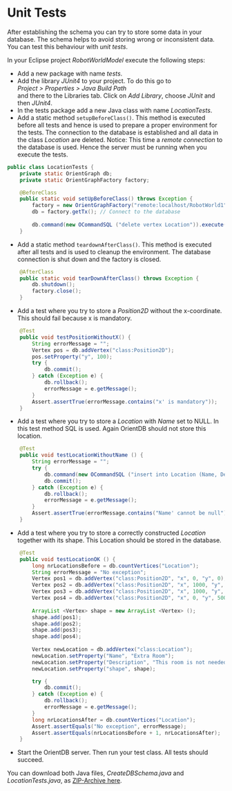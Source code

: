 # Unit Tests
After establishing the schema you can try to store some data in your database. The schema helps to avoid storing wrong or inconsistent data. You can test this behaviour with *unit tests*.

In your Eclipse project *RobotWorldModel* execute the following steps:
* Add a new package with name *tests*.
* Add the library *JUnit4* to your project. To do this go to  
*Project > Properties > Java Build Path*  
and there to the Libraries tab. Click on *Add Library*, choose *JUnit* and then *JUnit4*.
* In the tests package add a new Java class with name *LocationTests*.
* Add a static method ``setupBeforeClass()``. This method is executed before all tests and hence is used to prepare a proper environment for the tests. The connection to the database is established and all data in the class *Location* are deleted. Notice: This time a *remote connection* to the database is used. Hence the server must be running when you execute the tests.

```java
public class LocationTests {
	private static OrientGraph db;
	private static OrientGraphFactory factory;

	@BeforeClass
	public static void setUpBeforeClass() throws Exception {
		factory = new OrientGraphFactory("remote:localhost/RobotWorld1", "admin", "admin"); // The OrientDB server must be running
		db = factory.getTx(); // Connect to the database
		
		db.command(new OCommandSQL ("delete vertex Location")).execute(); // Delete all Location vertices in the database
	}
```

* Add a static method ``teardownAfterClass()``. This method is executed after all tests and is used to cleanup the environment. The database connection is shut down and the factory is closed.

```java
	@AfterClass
	public static void tearDownAfterClass() throws Exception {
		db.shutdown();
		factory.close();
	}

```

* Add a test where you try to store a *Position2D* without the x-coordinate. This should fail because x is mandatory.

```java
	@Test
	public void testPositionWithoutX() {
		String errorMessage = "";
		Vertex pos = db.addVertex("class:Position2D");
		pos.setProperty("y", 100);
		try {
			db.commit();
		} catch (Exception e) {
			db.rollback();
			errorMessage = e.getMessage();
		}
		Assert.assertTrue(errorMessage.contains("x' is mandatory"));
	}
```

* Add a test where you try to store a *Location* with *Name* set to NULL. In this test method SQL is used. Again OrientDB should not store this location.

```java
	@Test
	public void testLocationWithoutName () {
		String errorMessage = "";
		try {
			db.command(new OCommandSQL ("insert into Location (Name, Description) values (NULL, 'A location without name')")).execute();
			db.commit();
		} catch (Exception e) {
			db.rollback();
			errorMessage = e.getMessage();
		}
		Assert.assertTrue(errorMessage.contains("Name' cannot be null"));
	}
```

* Add a test where you try to store a correctly constructed *Location* together with its shape. This Location should be stored in the database.

```java
	@Test
	public void testLocationOK () {
		long nrLocationsBefore = db.countVertices("Location");
		String errorMessage = "No exception";
		Vertex pos1 = db.addVertex("class:Position2D", "x", 0, "y", 0);
		Vertex pos2 = db.addVertex("class:Position2D", "x", 1000, "y", 0);
		Vertex pos3 = db.addVertex("class:Position2D", "x", 1000, "y", 500);
		Vertex pos4 = db.addVertex("class:Position2D", "x", 0, "y", 500);
		
		ArrayList <Vertex> shape = new ArrayList <Vertex> ();
		shape.add(pos1);
		shape.add(pos2);
		shape.add(pos3);
		shape.add(pos4);
		
		Vertex newLocation = db.addVertex("class:Location");
		newLocation.setProperty("Name", "Extra Room");
		newLocation.setProperty("Description", "This room is not needed. It is an extra room.");
		newLocation.setProperty("shape", shape);

		try {
			db.commit();
		} catch (Exception e) {
			db.rollback();
			errorMessage = e.getMessage();
		}
		long nrLocationsAfter = db.countVertices("Location");
		Assert.assertEquals("No exception", errorMessage);
		Assert.assertEquals(nrLocationsBefore + 1, nrLocationsAfter);
	}
```

* Start the OrientDB server. Then run your test class. All tests should succeed.

You can download both Java files, *CreateDBSchema.java* and *LocationTests.java*, as [ZIP-Archive here](RobotWorldModel_V1.zip).
